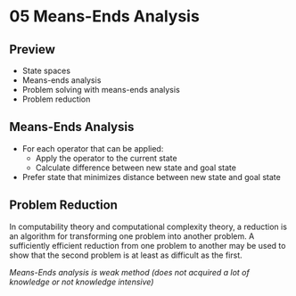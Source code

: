 # 05 Means-Ends Analysis

## Preview
- State spaces
- Means-ends analysis
- Problem solving with means-ends analysis
- Problem reduction

## Means-Ends Analysis
- For each operator that can be applied:
	- Apply the operator to the current state
	- Calculate difference between new state and goal state
- Prefer state that minimizes distance between new state and goal state

## Problem Reduction
In computability theory and computational complexity theory, a reduction is an algorithm for transforming one problem into another problem. A sufficiently efficient reduction from one problem to another may be used to show that the second problem is at least as difficult as the first.


*Means-Ends analysis is weak method (does not acquired a lot of knowledge or not knowledge intensive)*







